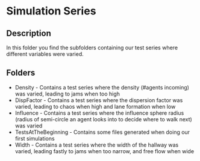 # Simulation Series

## Description

In this folder you find the subfolders containing our test series where different variables were varied.

## Folders

* Density - Contains a test series where the density (#agents incoming) was varied, leading to jams when too high
* DispFactor - Contains a test series where the dispersion factor was varied, leading to chaos when high and lane formation when low
* Influence - Contains a test series where the influence sphere radius (radius of semi-circle an agent looks into to decide where to walk next) was varied
* TestsAtTheBeginning - Contains some files generated when doing our first simulations
* Width - Contains a test series where the width of the hallway was varied, leading fastly to jams when too narrow, and free flow when wide